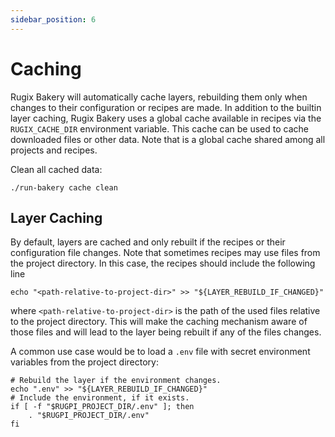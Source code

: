 ```yaml
---
sidebar_position: 6
---
```


# Caching

Rugix Bakery will automatically cache layers, rebuilding them only when changes to their configuration or recipes are made. In addition to the builtin layer caching, Rugix Bakery uses a global cache available in recipes via the `RUGIX_CACHE_DIR` environment variable. This cache can be used to cache downloaded files or other data. Note that is a global cache shared among all projects and recipes.

Clean all cached data:

```
./run-bakery cache clean
```

## Layer Caching

By default, layers are cached and only rebuilt if the recipes or their configuration file changes.
Note that sometimes recipes may use files from the project directory.
In this case, the recipes should include the following line

```shell
echo "<path-relative-to-project-dir>" >> "${LAYER_REBUILD_IF_CHANGED}"
```

where `<path-relative-to-project-dir>` is the path of the used files relative to the project directory.
This will make the caching mechanism aware of those files and will lead to the layer being rebuilt if any of the files changes.

A common use case would be to load a `.env` file with secret environment variables from the project directory:

```shell
# Rebuild the layer if the environment changes.
echo ".env" >> "${LAYER_REBUILD_IF_CHANGED}"
# Include the environment, if it exists.
if [ -f "$RUGPI_PROJECT_DIR/.env" ]; then
    . "$RUGPI_PROJECT_DIR/.env"
fi
```
